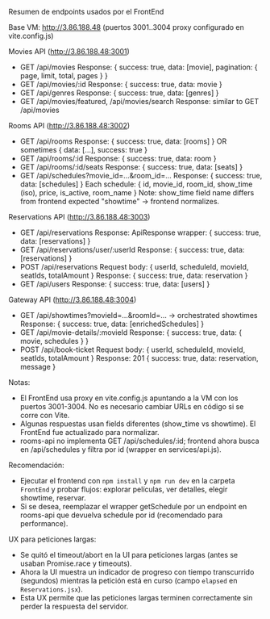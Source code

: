 Resumen de endpoints usados por el FrontEnd

Base VM: http://3.86.188.48 (puertos 3001..3004 proxy configurado en vite.config.js)

Movies API (http://3.86.188.48:3001)
- GET /api/movies
  Response: { success: true, data: [movie], pagination: { page, limit, total, pages } }
- GET /api/movies/:id
  Response: { success: true, data: movie }
- GET /api/genres
  Response: { success: true, data: [genres] }
- GET /api/movies/featured, /api/movies/search
  Response: similar to GET /api/movies

Rooms API (http://3.86.188.48:3002)
- GET /api/rooms
  Response: { success: true, data: [rooms] } OR sometimes { data: [...], success: true }
- GET /api/rooms/:id
  Response: { success: true, data: room }
- GET /api/rooms/:id/seats
  Response: { success: true, data: [seats] }
- GET /api/schedules?movie_id=...&room_id=...
  Response: { success: true, data: [schedules] }
  Each schedule: { id, movie_id, room_id, show_time (iso), price, is_active, room_name }
  Note: show_time field name differs from frontend expected "showtime" -> frontend normalizes.

Reservations API (http://3.86.188.48:3003)
- GET /api/reservations
  Response: ApiResponse wrapper: { success: true, data: [reservations] }
- GET /api/reservations/user/:userId
  Response: { success: true, data: [reservations] }
- POST /api/reservations
  Request body: { userId, scheduleId, movieId, seatIds, totalAmount }
  Response: { success: true, data: reservation }
- GET /api/users
  Response: { success: true, data: [users] }

Gateway API (http://3.86.188.48:3004)
- GET /api/showtimes?movieId=...&roomId=... -> orchestrated showtimes
  Response: { success: true, data: [enrichedSchedules] }
- GET /api/movie-details/:movieId
  Response: { success: true, data: { movie, schedules } }
- POST /api/book-ticket
  Request body: { userId, scheduleId, movieId, seatIds, totalAmount }
  Response: 201 { success: true, data: reservation, message }

Notas:
- El FrontEnd usa proxy en vite.config.js apuntando a la VM con los puertos 3001-3004. No es necesario cambiar URLs en código si se corre con Vite.
- Algunas respuestas usan fields diferentes (show_time vs showtime). El FrontEnd fue actualizado para normalizar.
- rooms-api no implementa GET /api/schedules/:id; frontend ahora busca en /api/schedules y filtra por id (wrapper en services/api.js).

Recomendación:
- Ejecutar el frontend con `npm install` y `npm run dev` en la carpeta `FrontEnd` y probar flujos: explorar películas, ver detalles, elegir showtime, reservar.
- Si se desea, reemplazar el wrapper getSchedule por un endpoint en rooms-api que devuelva schedule por id (recomendado para performance).

UX para peticiones largas:
- Se quitó el timeout/abort en la UI para peticiones largas (antes se usaban Promise.race y timeouts).
- Ahora la UI muestra un indicador de progreso con tiempo transcurrido (segundos) mientras la petición está en curso (campo `elapsed` en `Reservations.jsx`).
- Esta UX permite que las peticiones largas terminen correctamente sin perder la respuesta del servidor.
